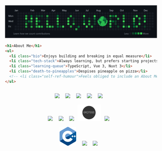 <!-- Custom "Hello, World!" Banner (Canva) -->
![Hello, World! Banner](hello-world-banner-v2.png)

```html
<h1>About Me</h1>
<ul>
  <li class="bio">Enjoys building and breaking in equal measure</li>
  <li class="tech-stack">Always learning, but prefers starting projects</li>
  <li class="learning-queue">TypeScript, Vue 3, Nuxt 3</li>
  <li class="death-to-pineapples">Despises pineapple on pizza</li>
  <!-- <li class="self-ref-humour">Feels obliged to include an About Me</li> -->
</ul>
```
<br>

<div align="center">
  <img width="55px" src="https://cdn.jsdelivr.net/gh/devicons/devicon/icons/html5/html5-plain-wordmark.svg">
  &nbsp; &nbsp;
  
  <img width="55px" src="https://cdn.jsdelivr.net/gh/devicons/devicon/icons/css3/css3-plain-wordmark.svg">
  &nbsp; &nbsp;
  
  <img width="55px" src="https://cdn.jsdelivr.net/gh/devicons/devicon/icons/sass/sass-original.svg">
  &nbsp; &nbsp;

  <img width="55px" src="https://cdn.jsdelivr.net/gh/devicons/devicon/icons/javascript/javascript-plain.svg">
  &nbsp; &nbsp;

  <img width="55px" src="https://cdn.jsdelivr.net/gh/devicons/devicon/icons/typescript/typescript-plain.svg" />
  &nbsp; &nbsp;
</div>
<br>

<div align="center">
  <img width="55px" src="https://cdn.jsdelivr.net/gh/devicons/devicon/icons/vuejs/vuejs-original.svg">
  &nbsp; &nbsp;

  <img width="55px" src="https://cdn.jsdelivr.net/gh/devicons/devicon/icons/nuxtjs/nuxtjs-original.svg" />
  &nbsp; &nbsp;

  <img width="55px" src="https://cdn.jsdelivr.net/gh/devicons/devicon/icons/nodejs/nodejs-original.svg" />
  &nbsp;

  <img height="55px" src="expressjs_logo.png" />
  &nbsp; 

  <img width="55px" src="https://cdn.jsdelivr.net/gh/devicons/devicon/icons/mongodb/mongodb-original.svg" />
  &nbsp; &nbsp;
</div>
<br>

<div align="center">
  <img width="55px" src="cpp-logo.png">
  &nbsp; &nbsp;

  <img width="55px" src="https://cdn.jsdelivr.net/gh/devicons/devicon/icons/qt/qt-original.svg" />
  &nbsp; &nbsp;

  <img width="55px" src="https://cdn.jsdelivr.net/gh/devicons/devicon/icons/opencv/opencv-original.svg" />
  &nbsp; &nbsp;
</div>
<br>

<!-- Custom Contact Info Banner (Canva) -->
<!-- <img src="contact-info-design.png" alt="Contact Info Banner"> -->

<!-- Credits to Devicon for icons (https://devicon.dev/) -->
<link rel="stylesheet" href="https://cdn.jsdelivr.net/gh/devicons/devicon@v2.15.1/devicon.min.css">

